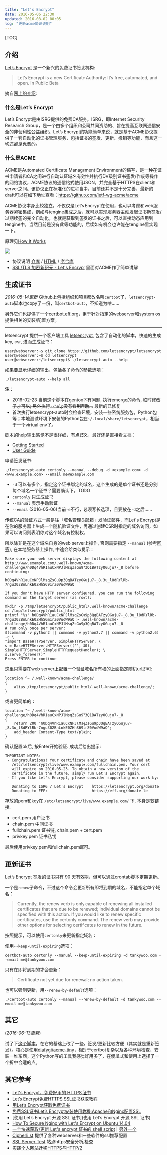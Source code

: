 ```yaml
---
title: "Let’s Encrypt"
date: 2016-05-06 22:30
updated: 2016-08-02 00:05
log: "更新acme协议说明"
---
```


[TOC]

## 介绍 ##

[Let’s Encrypt](https://letsencrypt.org/) 是一个新兴的免费证书签发机构:

> Let’s Encrypt is a new Certificate Authority: It’s free, automated, and open. In Public Beta

摘自[网上的介绍](https://www.paulyang.cn/blog/archives/39):

### 什么是Let’s Encrypt ###

Let’s Encrypt是由ISRG提供的免费CA服务。ISRG，即Internet Security Research Group，是一个由多个组织和公司共同资助的、旨在提高互联网通信安全的非营利性公益组织。Let’s Encrypt的功能简单来说，就是基于ACME协议提供了一套自动化的证书管理服务，包括证书的签发、更新、撤销等功能，而且这一切还都是免费的。

### 什么是ACME ###

ACME是Automated Certificate Management Environment的缩写，是一种在证书申请者和CA之间进行自动认证域名有效性并执行DV级别证书签发/作废等操作的网络协议，ACME协议的通信格式使用JSON，并完全基于HTTPS在client和server之间。该协议正在标准化的进程当中，目前还并不是十分完善，最新的draft可以在如下地址查看：https://github.com/ietf-wg-acme/acme

ACME协议本身比较独立，不仅仅是Let’s Encrypt在使用，也可以考虑和web服务器紧密集成，例如与tengine集成之后，就可以实现服务器主动发起证书新签发/过期续签的完全自动化，也就是获取到签发的证书之后，可以直接动态应用到tengine中，当然目前是没有此等功能的，后续如有机会也许能在tengine里实现一下。

原理见[How It Works](https://letsencrypt.org/how-it-works/)

![](https://letsencrypt.org/images/howitworks_authorization.png)

* 协议说明 [仓库](https://github.com/ietf-wg-acme/acme) / [HTML](https://tools.ietf.org/html/draft-ietf-acme-acme-03) / [老仓库](https://github.com/letsencrypt/acme-spec)
* [SSL/TLS 加密新纪元 - Let's Encrypt](https://linux.cn/article-6565-1.html) 里面对ACME作了简单讲解

## 生成证书 ##

*2016-05-14更新* Github上包括组织和项目都改名叫`certbot`了，`letsencrypt-auto`脚本也copy了一份，叫`certbot-auto`，不知道为啥……

另外它们也提供了一个[certbot.eff.org](https://certbot.eff.org/)，用于针对指定的webserver和system os提供相关的安装/配置方案。

---

letsencrypt 提供一个客户端工具 [letsencrypt](https://github.com/letsencrypt/letsencrypt), 包含了自动化的脚本，快速的生成key, csr, 进而生成证书：

    user@webserver:~$ git clone https://github.com/letsencrypt/letsencrypt
    user@webserver:~$ cd letsencrypt
    user@webserver:~/letsencrypt$ ./letsencrypt-auto --help

如果要显示详细的输出，包括各子命令的参数选项：

    ./letsencrypt-auto --help all

**注**：

* <strike>2016-02-23 当前这个脚本在gentoo下有问题, 执行emerge的命令, 临时修改了才可以; 另外执行`--help`没有看到帮助...</strike> 最新的已修复
* 首次执行letsencrypt-auto时会检查环境，安装一些系统服务包，Python包等；本地测试环境下安装的Python包在`~/.local/share/letsencrypt`，相当于一个virtual env了。

脚本的help输出感觉不是很详细，有点歧义，最好还是直接看文档：

* [Getting Started](https://letsencrypt.org/getting-started/)
* [User Guide](https://letsencrypt.readthedocs.org/en/latest/using.html)

申请签发证书:

    ./letsencrypt-auto certonly --manual --debug -d <example.com> -d <www.example.com> --email me@example.com

* `-d` 可以有多个，指定这个证书绑定的域名，这个生成的是单个证书还是分别每个域名一个证书？需要确认下。TODO
* `certonly` 只生成证书
* `--manual` 表示手动验证
* `--email` (2016-05-06)当前`-e`不行，必须写长选项，且要放在`-d`之后……

传统CA的验证方式一般是往「域名管理员邮箱」发验证邮件，而Let's Encrypt是在你的服务器上生成一个随机验证文件，再通过创建CSR时指定的域名访问，如果可以访问则表明你对这个域名有控制权。

所以除非是在这个域名自身的web server上操作, 否则需要指定 `--manual` (参考[回答](https://community.letsencrypt.org/t/can-i-generate-a-letsencrypt-cert-in-local-host-for-a-domain-i-own/3336)), 在本地服务器上操作, 中途会给类似提示：

```text
Make sure your web server displays the following content at
http://www.example.com/.well-known/acme-challenge/h0Dq4VhR1auCxNPJlMsqZsGu973Q1BATzyOGuju7-_8 before continuing:

h0Dq4VhR1auCxNPJlMsqZsGu9p3QqBATzyOGuju7-_8.3u_l8dRYlRb-7ngu302BnLnkE0ZHhS691rZ0VudW9aQ

If you don't have HTTP server configured, you can run the following
command on the target server (as root):

mkdir -p /tmp/letsencrypt/public_html/.well-known/acme-challenge
cd /tmp/letsencrypt/public_html
printf "%s" h0Dq4VhR1auCxNPJlMsqZsGu9p3QqBATzyOGuju7-_8.3u_l8dRYlRb-7ngu302BnLnkE0ZHhS6m1rZ0VudW9aQ > .well-known/acme-challenge/h0Dq4VhR1auCxNPJlMsqZsGu9p3QqBATzyOGuju7-_8
# run only once per server:
$(command -v python2 || command -v python2.7 || command -v python2.6) -c \
"import BaseHTTPServer, SimpleHTTPServer; \
s = BaseHTTPServer.HTTPServer(('', 80), SimpleHTTPServer.SimpleHTTPRequestHandler); \
s.serve_forever()"
Press ENTER to continue
```

这里只需要在web server上配置一个验证域名所有权的上面指定随机url即可:

	location ^~ /.well-known/acme-challenge/
	{
		alias /tmp/letsencrypt/public_html/.well-known/acme-challenge/;
	}

或者更简单的：

	location ^~ /.well-known/acme-challenge/h0Dq4VhR1auCxNPJlMsqZsGu973Q1BATzyOGuju7-_8
	{
		return 200 'h0Dq4VhR1auCxNPJlMsqZsGu9p3QqBATzyOGuju7-_8.3u_l8dRYlRb-7ngu302BnLnkE0ZHhS691rZ0VudW9aQ';
		add_header Content-Type text/plain;
	}

确认配置ok后, 按Enter开始验证. 成功后给出提示:

```text
IMPORTANT NOTES:
 - Congratulations! Your certificate and chain have been saved at
   /etc/letsencrypt/live/www.example.com/fullchain.pem. Your cert
   will expire on 2016-05-23. To obtain a new version of the
   certificate in the future, simply run Let's Encrypt again.
 - If you like Let's Encrypt, please consider supporting our work by:

   Donating to ISRG / Let's Encrypt:   https://letsencrypt.org/donate
   Donating to EFF:                    https://eff.org/donate-le
```

存放的pem和key在 `/etc/letsencrypt/live/www.example.com/` 下, 本身是软链接.

* cert.pem  用户证书
* chain.pem  中间证书
* fullchain.pem  证书链, chain.pem + cert.pem
* privkey.pem  证书私钥

最后使用privkey.pem和fullchain.pem即可。


## 更新证书 ##

Let’s Encrypt 签发的证书只有 90 天有效期，但可以通过crontab脚本定期更新。

一个是`renew`子命令，不过这个命令会更新所有即将到期的域名，不能指定单个域名：

> Currently, the renew verb is only capable of renewing all installed certificates that are due to be renewed; individual domains cannot be specified with this action. If you would like to renew specific certificates, use the certonly command. The renew verb may provide other options for selecting certificates to renew in the future.

按照提示，可以使用`certonly`来更新指定域名：

使用`--keep-until-expiring`选项：

	certbot-auto certonly --manual --keep-until-expiring -d tankywoo.com --email me@tankywoo.com

只有在即将到期的才会更新：

> Certificate not yet due for renewal; no action taken.

也可以强制更新，用`--renew-by-default`选项：

	./certbot-auto certonly --manual --renew-by-default -d tankywoo.com --email me@tankywoo.com


## 其它 ##

(*2016-06-13更新*)

试了下[这个脚本](https://github.com/xdtianyu/scripts/tree/master/lets-encrypt)，在它的基础上改了一些，签发/更新比较方便（其实就是重新签发）。核心是使用[diafygi/acme-tiny](https://github.com/diafygi/acme-tiny)，相对于certbot复杂以及各种环境检查，安装一堆东西，这个Python写的工具我感觉好用多了，在傻瓜式和使用上选择了一个折中合适的点。


## 其它参考 ##

* [Let's Encrypt，免费好用的 HTTPS 证书](https://imququ.com/post/letsencrypt-certificate.html)
* [Let’s Encrypt免费HTTPS SSL证书获取教程](https://blog.kuoruan.com/71.html)
* [用Let’s Encrypt获取免费证书](https://www.paulyang.cn/blog/archives/39)
* [免费SSL证书Let’s Encrypt安装使用教程:Apache和Nginx配置SSL](http://www.freehao123.com/lets-encrypt/)
* [使用 Let’s Encrypt 开源 SSL 证书](使用 Let’s Encrypt 开源 SSL 证书)
* [How To Secure Nginx with Let's Encrypt on Ubuntu 14.04](https://www.digitalocean.com/community/tutorials/how-to-secure-nginx-with-let-s-encrypt-on-ubuntu-14-04)
* [一个快速获取/更新 Let's encrypt 证书的 shell script](https://www.v2ex.com/t/241819) | [另外一个](https://github.com/xdtianyu/scripts/blob/master/lets-encrypt/README-CN.md)
* [Cipherli.st](https://cipherli.st/) 提供了各种webserver和一些软件的ssl推荐配置
* [SSL Server Test](https://www.ssllabs.com/ssltest/index.html) 站点https安全分析/检查
* [实践个人网站迁移HTTPS与HTTP/2](https://www.freemindworld.com/blog/2016/160301_migrate_to_https_and_http2.shtml)
